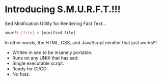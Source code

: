 # Introducing S.M.U.R.F.T.!!!
Sed Minification Utility for Rendering Fast Text...

```bash
smurft [file] > [minified file]
```

In other words, the HTML, CSS, and JavaScript minifier that just works!!!

- Written in sed to be insanely portable.
- Runs on any UNIX that has sed.
- Single executable script.
- Ready for CI/CD.
- No fuss.
